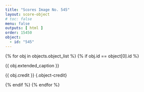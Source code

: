 ```yaml
---
title: "Scores Image No. 545"
layout: score-object
# toc: false
menu: false
outputs: [ html ]
order: 15450
object:
  - id: "545"
---
```


{% for obj in objects.object_list %}
{% if obj.id == object[0].id %}

{{ obj.extended_caption }}

{{ obj.credit }} {.object-credit}

{% endif %}
{% endfor %}
